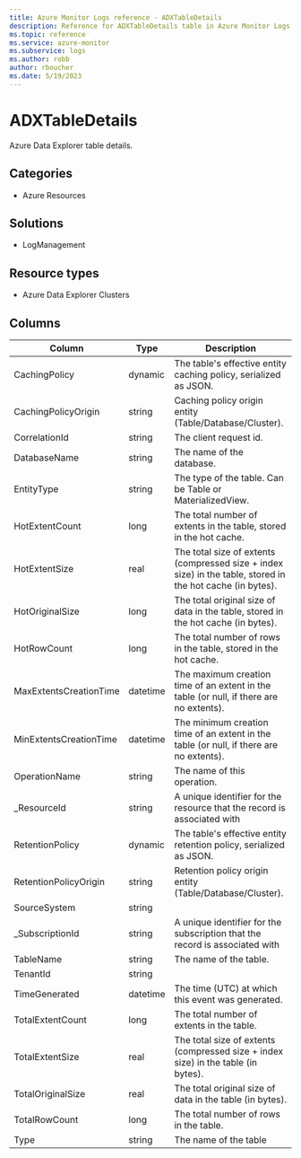 ```yaml
---
title: Azure Monitor Logs reference - ADXTableDetails
description: Reference for ADXTableDetails table in Azure Monitor Logs.
ms.topic: reference
ms.service: azure-monitor
ms.subservice: logs
ms.author: robb
author: rboucher
ms.date: 5/19/2023
---
```


# ADXTableDetails

 Azure Data Explorer table details.

## Categories

- Azure Resources
## Solutions

- LogManagement
## Resource types

- Azure Data Explorer Clusters




## Columns

| Column | Type | Description |
| --- | --- | --- |
| CachingPolicy | dynamic | The table's effective entity caching policy, serialized as JSON. |
| CachingPolicyOrigin | string | Caching policy origin entity (Table/Database/Cluster). |
| CorrelationId | string | The client request id. |
| DatabaseName | string | The name of the database. |
| EntityType | string | The type of the table. Can be Table or MaterializedView. |
| HotExtentCount | long | The total number of extents in the table, stored in the hot cache. |
| HotExtentSize | real | The total size of extents (compressed size + index size) in the table, stored in the hot cache (in bytes). |
| HotOriginalSize | long | The total original size of data in the table, stored in the hot cache (in bytes). |
| HotRowCount | long | The total number of rows in the table, stored in the hot cache. |
| MaxExtentsCreationTime | datetime | The maximum creation time of an extent in the table (or null, if there are no extents). |
| MinExtentsCreationTime | datetime | The minimum creation time of an extent in the table (or null, if there are no extents). |
| OperationName | string | The name of this operation. |
| _ResourceId | string | A unique identifier for the resource that the record is associated with |
| RetentionPolicy | dynamic | The table's effective entity retention policy, serialized as JSON. |
| RetentionPolicyOrigin | string | Retention policy origin entity (Table/Database/Cluster). |
| SourceSystem | string |  |
| _SubscriptionId | string | A unique identifier for the subscription that the record is associated with |
| TableName | string | The name of the table. |
| TenantId | string |  |
| TimeGenerated | datetime | The time (UTC) at which this event was generated. |
| TotalExtentCount | long | The total number of extents in the table. |
| TotalExtentSize | real | The total size of extents (compressed size + index size) in the table (in bytes). |
| TotalOriginalSize | real | The total original size of data in the table (in bytes). |
| TotalRowCount | long | The total number of rows in the table. |
| Type | string | The name of the table |
